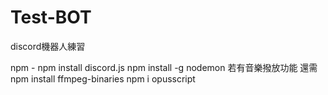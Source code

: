 # Test-BOT
discord機器人練習

npm -
npm install discord.js
npm install -g nodemon
若有音樂撥放功能 還需
npm install ffmpeg-binaries
npm i opusscript
